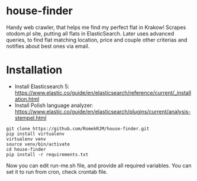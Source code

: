 # house-finder
Handy web crawler, that helps me find my perfect flat in Krakow!
Scrapes otodom.pl site, putting all flats in ElasticSearch.
Later uses advanced queries, to find flat matching location, price and couple other criterias 
and notifies about best ones via email.

# Installation
- Install Elasticsearch 5: https://www.elastic.co/guide/en/elasticsearch/reference/current/_installation.html
- Install Polish language analyzer: https://www.elastic.co/guide/en/elasticsearch/plugins/current/analysis-stempel.html
```
git clone https://github.com/RomekRJM/house-finder.git
pip install virtualenv
virtualenv venv
source venv/bin/activate
cd house-finder
pip install -r requirements.txt
```

Now you can edit run-me.sh file, and provide all required variables.
You can set it to run from cron, check crontab file.
